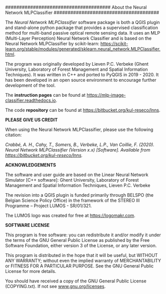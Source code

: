 ######################################
About the Neural Network MLPClassifier
######################################

The *Neural Network MLPClassifier* software package is both a QGIS plugin and stand-alone python package
that provides a supervised classification method for multi-band passive optical remote sensing data.
It uses an MLP (Multi-Layer Perception) Neural Network Classifier and is based on the Neural Network MLPClassifier
by scikit-learn: https://scikit-learn.org/stable/modules/generated/sklearn.neural_network.MLPClassifier.html.

The program was originally developed by Lieven P.C. Verbeke (Ghent University, Laboratory of Forest Management and
Spatial Information Techniques). It was written in C++ and ported to PyQGIS in 2019 - 2020. It has been developed in an
open source environment to encourage further development of the tool.

The **instruction pages** can be found at <https://mlp-image-classifier.readthedocs.io>.

The code **repository** can be found at https://bitbucket.org/kul-reseco/lnns.

**PLEASE GIVE US CREDIT**

When using the Neural Network MLPClassifier, please use the following citation:

*Crabbé, A. H., Cahy, T., Somers, B., Verbeke, L.P., Van Coillie, F. (2020). Neural Network MLPClassifier*
*(Version x.x) [Software]. Available from https://bitbucket.org/kul-reseco/lnns.*

**ACKNOWLEDGEMENTS**

The software and user guide are based on the Linear Neural Network Simulator [C++ software]:
Ghent University, Laboratory of Forest Management and Spatial Information Techniques, Lieven P.C. Verbeke

The revision into a QGIS plugin is funded primarily through BELSPO (the Belgian Science Policy Office) in the framework
of the STEREO III Programme – Project LUMOS - SR/01/321.

The LUMOS logo was created for free at https://logomakr.com.

**SOFTWARE LICENSE**

This program is free software: you can redistribute it and/or modify it under the terms of the GNU General Public
License as published by the Free Software Foundation, either version 3 of the License, or any later version.

This program is distributed in the hope that it will be useful, but WITHOUT ANY WARRANTY; without even the implied
warranty of MERCHANTABILITY or FITNESS FOR A PARTICULAR PURPOSE.  See the GNU General Public License for more details.

You should have received a copy of the GNU General Public License (COPYING.txt). If not see www.gnu.org/licenses.

